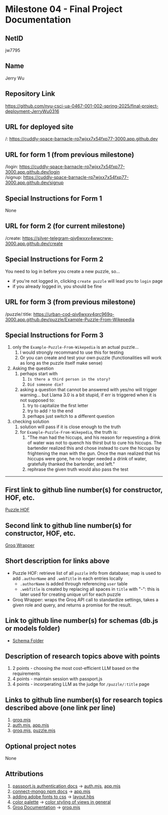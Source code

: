 Milestone 04 - Final Project Documentation
===

NetID
---
jw7795

Name
---
Jerry Wu

Repository Link
---
https://github.com/nyu-csci-ua-0467-001-002-spring-2025/final-project-deployment-JerryWu0316

URL for deployed site 
---
/: https://cuddly-space-barnacle-rq7wjxx7x54fxp77-3000.app.github.dev

URL for form 1 (from previous milestone) 
---
/login: https://cuddly-space-barnacle-rq7wjxx7x54fxp77-3000.app.github.dev/login  
/signup: https://cuddly-space-barnacle-rq7wjxx7x54fxp77-3000.app.github.dev/signup

Special Instructions for Form 1
---
None

URL for form 2 (for current milestone)
---
/create: https://silver-telegram-qjv6wxxv4wwcrww-3000.app.github.dev/create

Special Instructions for Form 2
---
You need to log in before you create a new puzzle, so... 
* if you're not logged in, clicking `create puzzle` will lead you to `login` page
* if you already logged in, you should be fine

URL for form 3 (from previous milestone) 
---
/puzzle/:title: https://urban-cod-qjv6wxxv4qrc969q-3000.app.github.dev/puzzle/Example-Puzzle-From-Wikepedia

Special Instructions for Form 3
---
1. only the `Example-Puzzle-From-Wikepedia` is an actual puzzle... 
   1. I would strongly recommand to use this for testing 
   2. Or you can create and test your own puzzle (functionalities will work as long as the puzzle itself make sense)
2. Asking the question
   1. perhaps start with
      1. `Is there a third person in the story?`
      2. `Did someone die?`
   2. asking a question that cannot be answered with yes/no will trigger warning... but Llama 3.0 is a bit stupid, if err is triggered when it is not supposed to:
      1. try to capitalize the first letter
      2. try to add `?` to the end
      3. perhaps just switch to a different question
3. checking solution
   1. solution will pass if it is close enough to the truth
   2. for `Example-Puzzle-From-Wikepedia`, the truth is: 
      1. "The man had the hiccups, and his reason for requesting a drink of water was not to quench his thirst but to cure his hiccups. The bartender realized this and chose instead to cure the hiccups by frightening the man with the gun. Once the man realized that his hiccups were gone, he no longer needed a drink of water, gratefully thanked the bartender, and left."
      2. rephrase the given truth would also pass the test

---

First link to github line number(s) for constructor, HOF, etc.
---
[Puzzle HOF](https://github.com/nyu-csci-ua-0467-001-002-spring-2025/final-project-deployment-JerryWu0316/blob/master/backend/app.mjs#L58&&#L65)

Second link to github line number(s) for constructor, HOF, etc.
---
[Groq Wrapper](https://github.com/nyu-csci-ua-0467-001-002-spring-2025/final-project-deployment-JerryWu0316/blob/master/backend/groq.mjs#L26&&L75)

Short description for links above
---
* Puzzle HOF: retrieve list of all `puzzle` info from database; map is used to add `.authorName` and `.webTitle` in each entries locally
  * `.authorName` is added through referencing `user` table
  *  `.webTitle` is created by replacing all spaces in `title` with "-": this is later used for creating unique url for each puzzle
* Groq Wrapper: wraps the Groq API call to standardize settings, takes a given role and query, and returns a promise for the result.


Link to github line number(s) for schemas (db.js or models folder)
---
* [Schema Folder](https://github.com/nyu-csci-ua-0467-001-002-spring-2025/final-project-deployment-JerryWu0316/tree/master/backend/schemas) 

Description of research topics above with points
---
1. 2 points - choosing the most cost-efficient LLM based on the requirements
2. 4 points - maintain session with passport.js
3. 4 points - incorperating LLM as the judge for `/puzzle/:title` page

Links to github line number(s) for research topics described above (one link per line)
---

1. [groq.mjs](https://github.com/nyu-csci-ua-0467-001-002-spring-2025/final-project-deployment-JerryWu0316/blob/master/backend/groq.mjs#L47)
2. [auth.mjs](https://github.com/nyu-csci-ua-0467-001-002-spring-2025/final-project-deployment-JerryWu0316/blob/master/backend/routes/auth.mjs/#L1&&L115), [app.mjs](https://github.com/nyu-csci-ua-0467-001-002-spring-2025/final-project-deployment-JerryWu0316/blob/master/backend/app.mjs#L33&&L39)
3. [groq.mjs](https://github.com/nyu-csci-ua-0467-001-002-spring-2025/final-project-deployment-JerryWu0316/blob/master/backend/groq.mjs#L1&&L101), [puzzle.mjs](https://github.com/nyu-csci-ua-0467-001-002-spring-2025/final-project-deployment-JerryWu0316/blob/master/backend/routes/puzzle.mjs#L19&&L43)


Optional project notes 
--- 
None

Attributions
---
1. [passport.js authentication docs](http://passportjs.org/docs) -> [auth.mjs](https://github.com/nyu-csci-ua-0467-001-002-spring-2025/final-project-deployment-JerryWu0316/blob/master/backend/routes/auth.mjs#L10&&L117), [app.mjs](https://github.com/nyu-csci-ua-0467-001-002-spring-2025/final-project-deployment-JerryWu0316/blob/master/backend/app.mjs#L33&&L39)
2. [connect-mongo npm docs](https://www.npmjs.com/package/connect-mongo) -> [app.mjs](https://github.com/nyu-csci-ua-0467-001-002-spring-2025/final-project-deployment-JerryWu0316/blob/master/backend/app.mjs#L37)
3. [adding adobe fonts to css](https://helpx.adobe.com/fonts/using/embed-codes.html) -> [layout.hbs](https://github.com/nyu-csci-ua-0467-001-002-spring-2025/final-project-deployment-JerryWu0316/blob/master/backend/views/layout.hbs#L6)
4. [color palette](https://coolors.co/palette/ccd5ae-e9edc9-fefae0-faedcd-d4a373) -> [color styling of views in general](https://github.com/nyu-csci-ua-0467-001-002-spring-2025/final-project-deployment-JerryWu0316/blob/master/backend/views/layout.hbs)
5. [Groq Documentation](https://www.reddit.com/r/reactjs/comments/twmild/autoresize_textarea_height_to_fit_the_content/) -> [groq.mjs](https://github.com/nyu-csci-ua-0467-001-002-spring-2025/final-project-deployment-JerryWu0316/blob/master/backend/groq.mjs#L1&&L101)
